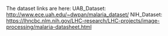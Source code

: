 The dataset links are here:
UAB_Dataset: http://www.ece.uah.edu/~dwpan/malaria_dataset/
NIH_Dataset: https://lhncbc.nlm.nih.gov/LHC-research/LHC-projects/image-processing/malaria-datasheet.html
